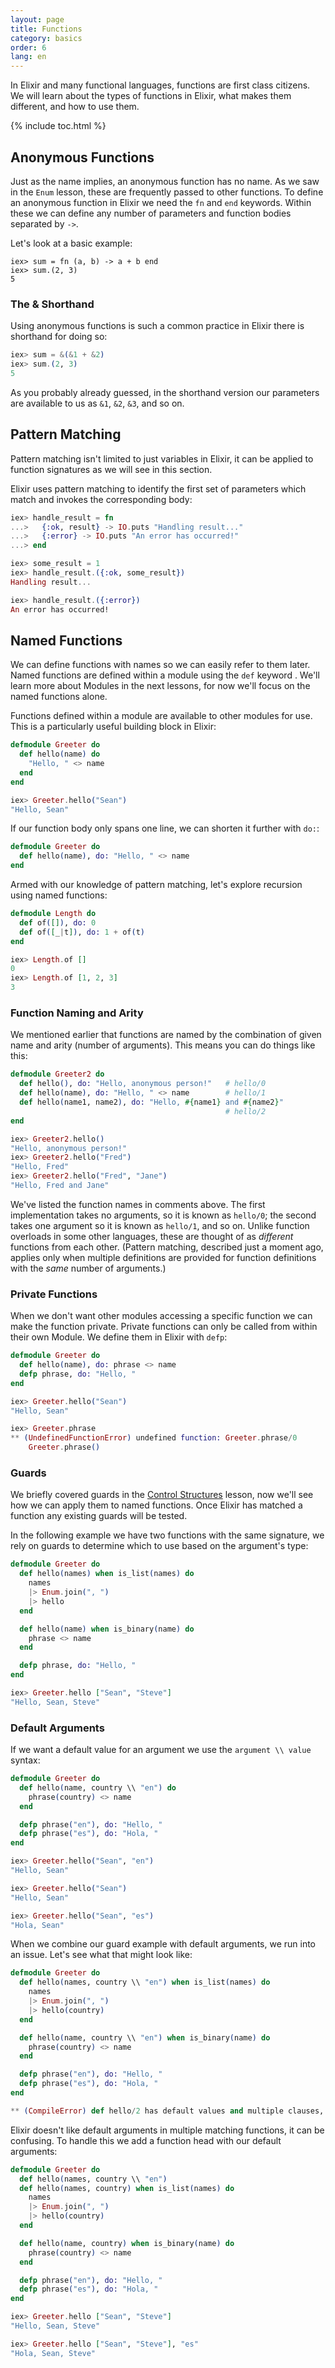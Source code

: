 ```yaml
---
layout: page
title: Functions
category: basics
order: 6
lang: en
---
```


In Elixir and many functional languages, functions are first class citizens.  We will learn about the types of functions in Elixir, what makes them different, and how to use them.

{% include toc.html %}

## Anonymous Functions

Just as the name implies, an anonymous function has no name.  As we saw in the `Enum` lesson, these are frequently passed to other functions.  To define an anonymous function in Elixir we need the `fn` and `end` keywords.  Within these we can define any number of parameters and function bodies separated by `->`.

Let's look at a basic example:

```elixirre
iex> sum = fn (a, b) -> a + b end
iex> sum.(2, 3)
5
```

### The & Shorthand

Using anonymous functions is such a common practice in Elixir there is shorthand for doing so:

```elixir
iex> sum = &(&1 + &2)
iex> sum.(2, 3)
5
```

As you probably already guessed, in the shorthand version our parameters are available to us as `&1`, `&2`, `&3`, and so on.

## Pattern Matching

Pattern matching isn't limited to just variables in Elixir, it can be applied to function signatures as we will see in this section.

Elixir uses pattern matching to identify the first set of parameters which match and invokes the corresponding body:

```elixir
iex> handle_result = fn
...>   {:ok, result} -> IO.puts "Handling result..."
...>   {:error} -> IO.puts "An error has occurred!"
...> end

iex> some_result = 1
iex> handle_result.({:ok, some_result})
Handling result...

iex> handle_result.({:error})
An error has occurred!
```

## Named Functions

We can define functions with names so we can easily refer to them later.  Named functions are defined within a module using the `def` keyword .  We'll learn more about Modules in the next lessons, for now we'll focus on the named functions alone.

Functions defined within a module are available to other modules for use.  This is a particularly useful building block in Elixir:

```elixir
defmodule Greeter do
  def hello(name) do
    "Hello, " <> name
  end
end

iex> Greeter.hello("Sean")
"Hello, Sean"
```

If our function body only spans one line, we can shorten it further with `do:`:

```elixir
defmodule Greeter do
  def hello(name), do: "Hello, " <> name
end
```

Armed with our knowledge of pattern matching, let's explore recursion using named functions:

```elixir
defmodule Length do
  def of([]), do: 0
  def of([_|t]), do: 1 + of(t)
end

iex> Length.of []
0
iex> Length.of [1, 2, 3]
3
```

### Function Naming and Arity

We mentioned earlier that functions are named by the combination of given name and arity (number of arguments). This means you can do things like this:

```elixir
defmodule Greeter2 do
  def hello(), do: "Hello, anonymous person!"   # hello/0
  def hello(name), do: "Hello, " <> name        # hello/1
  def hello(name1, name2), do: "Hello, #{name1} and #{name2}"
                                                # hello/2
end

iex> Greeter2.hello()
"Hello, anonymous person!"
iex> Greeter2.hello("Fred")
"Hello, Fred"
iex> Greeter2.hello("Fred", "Jane")
"Hello, Fred and Jane"
```

We've listed the function names in comments above. The first implementation takes no arguments, so it is known as `hello/0`; the second takes one argument so it is known as `hello/1`, and so on. Unlike function overloads in some other languages, these are thought of as _different_ functions from each other. (Pattern matching, described just a moment ago, applies only when multiple definitions are provided for function definitions with the _same_ number of arguments.)


### Private Functions

When we don't want other modules accessing a specific function we can make the function private.  Private functions can only be called from within their own Module.  We define them in Elixir with `defp`:

```elixir
defmodule Greeter do
  def hello(name), do: phrase <> name
  defp phrase, do: "Hello, "
end

iex> Greeter.hello("Sean")
"Hello, Sean"

iex> Greeter.phrase
** (UndefinedFunctionError) undefined function: Greeter.phrase/0
    Greeter.phrase()
```

### Guards

We briefly covered guards in the [Control Structures](../control-structures) lesson, now we'll see how we can apply them to named functions.  Once Elixir has matched a function any existing guards will be tested.

In the following example we have two functions with the same signature, we rely on guards to determine which to use based on the argument's type:

```elixir
defmodule Greeter do
  def hello(names) when is_list(names) do
    names
    |> Enum.join(", ")
    |> hello
  end

  def hello(name) when is_binary(name) do
    phrase <> name
  end

  defp phrase, do: "Hello, "
end

iex> Greeter.hello ["Sean", "Steve"]
"Hello, Sean, Steve"
```

### Default Arguments

If we want a default value for an argument we use the `argument \\ value` syntax:

```elixir
defmodule Greeter do
  def hello(name, country \\ "en") do
    phrase(country) <> name
  end

  defp phrase("en"), do: "Hello, "
  defp phrase("es"), do: "Hola, "
end

iex> Greeter.hello("Sean", "en")
"Hello, Sean"

iex> Greeter.hello("Sean")
"Hello, Sean"

iex> Greeter.hello("Sean", "es")
"Hola, Sean"
```

When we combine our guard example with default arguments, we run into an issue.  Let's see what that might look like:

```elixir
defmodule Greeter do
  def hello(names, country \\ "en") when is_list(names) do
    names
    |> Enum.join(", ")
    |> hello(country)
  end

  def hello(name, country \\ "en") when is_binary(name) do
    phrase(country) <> name
  end

  defp phrase("en"), do: "Hello, "
  defp phrase("es"), do: "Hola, "
end

** (CompileError) def hello/2 has default values and multiple clauses, define a function head with the defaults
```

Elixir doesn't like default arguments in multiple matching functions, it can be  confusing.  To handle this we add a function head with our default arguments:

```elixir
defmodule Greeter do
  def hello(names, country \\ "en")
  def hello(names, country) when is_list(names) do
    names
    |> Enum.join(", ")
    |> hello(country)
  end

  def hello(name, country) when is_binary(name) do
    phrase(country) <> name
  end

  defp phrase("en"), do: "Hello, "
  defp phrase("es"), do: "Hola, "
end

iex> Greeter.hello ["Sean", "Steve"]
"Hello, Sean, Steve"

iex> Greeter.hello ["Sean", "Steve"], "es"
"Hola, Sean, Steve"
```
